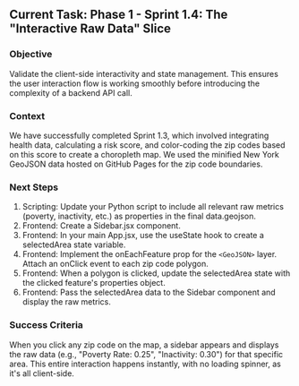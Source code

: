 ## Current Task: Phase 1 - Sprint 1.4: The "Interactive Raw Data" Slice

### Objective
Validate the client-side interactivity and state management. This ensures the user interaction flow is working smoothly before introducing the complexity of a backend API call.

### Context
We have successfully completed Sprint 1.3, which involved integrating health data, calculating a risk score, and color-coding the zip codes based on this score to create a choropleth map. We used the minified New York GeoJSON data hosted on GitHub Pages for the zip code boundaries.

### Next Steps
1. Scripting: Update your Python script to include all relevant raw metrics (poverty, inactivity, etc.) as properties in the final data.geojson.
2. Frontend: Create a Sidebar.jsx component.
3. Frontend: In your main App.jsx, use the useState hook to create a selectedArea state variable.
4. Frontend: Implement the onEachFeature prop for the `<GeoJSON>` layer. Attach an onClick event to each zip code polygon.
5. Frontend: When a polygon is clicked, update the selectedArea state with the clicked feature's properties object.
6. Frontend: Pass the selectedArea data to the Sidebar component and display the raw metrics.

### Success Criteria
When you click any zip code on the map, a sidebar appears and displays the raw data (e.g., "Poverty Rate: 0.25", "Inactivity: 0.30") for that specific area. This entire interaction happens instantly, with no loading spinner, as it's all client-side.
